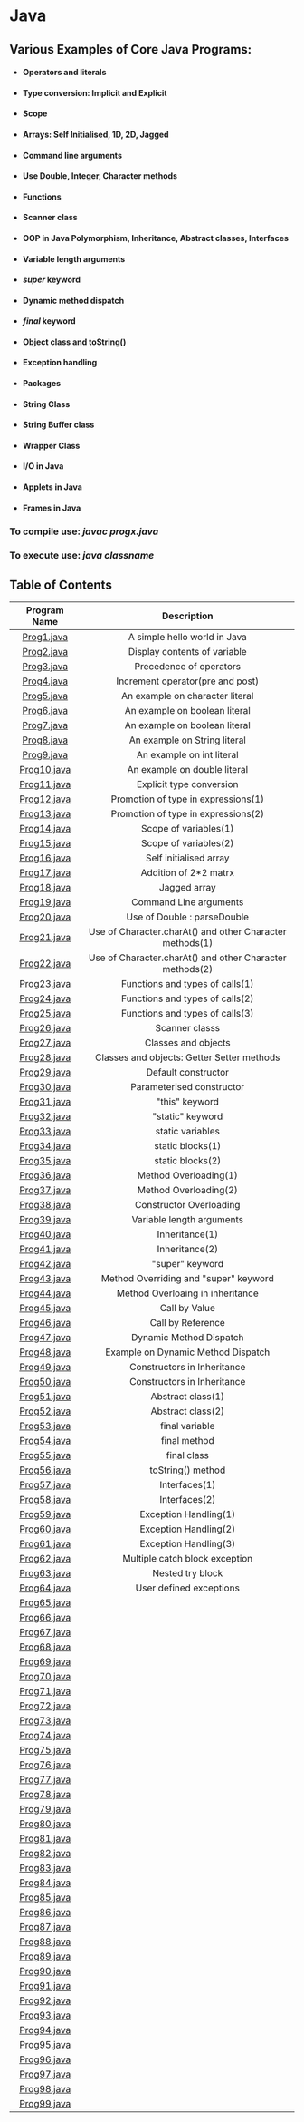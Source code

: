 # Java

## Various Examples of Core Java Programs:

* #### Operators and literals
* #### Type conversion: Implicit and Explicit
* #### Scope
* #### Arrays: Self Initialised, 1D, 2D, Jagged
* #### Command line arguments
* #### Use Double, Integer, Character methods
* #### Functions
* #### Scanner class
* #### OOP in Java Polymorphism, Inheritance, Abstract classes, Interfaces
* #### Variable length arguments
* #### <i>super</i> keyword
* #### Dynamic method dispatch
* #### <i>final</i> keyword
* #### Object class and toString()
* #### Exception handling
* #### Packages
* #### String Class
* #### String Buffer class
* #### Wrapper Class
* #### I/O in Java
* #### Applets in Java
* #### Frames in Java

### To compile use: <i>javac progx.java</i>
### To execute use: <i>java classname</i>

## Table of Contents


| Program Name                     | Description                          |
| :-----------------------------:  | :--------------------------------:   |
|[Prog1.java](Programs/Prog1.java)  | A simple hello world in Java|
|[Prog2.java](Programs/Prog2.java)  | Display contents of variable|
|[Prog3.java](Programs/Prog3.java)  | Precedence of operators|
|[Prog4.java](Programs/Prog4.java)  | Increment operator(pre and post)|
|[Prog5.java](Programs/Prog5.java)  | An example on character literal|
|[Prog6.java](Programs/Prog6.java)  |An example on boolean literal|
|[Prog7.java](Programs/Prog7.java)  |An example on boolean literal|
|[Prog8.java](Programs/Prog8.java)  | An example on String literal|
|[Prog9.java](Programs/Prog9.java)  |An example on int literal|
|[Prog10.java](Programs/Prog10.java)|An example on double literal|
|[Prog11.java](Programs/Prog11.java)| Explicit type conversion|
|[Prog12.java](Programs/Prog12.java)|Promotion of type in expressions(1)|
|[Prog13.java](Programs/Prog13.java)|Promotion of type in expressions(2)|
|[Prog14.java](Programs/Prog14.java)|Scope of variables(1)|
|[Prog15.java](Programs/Prog15.java)|Scope of variables(2)|
|[Prog16.java](Programs/Prog16.java)|Self initialised array|
|[Prog17.java](Programs/Prog17.java)|Addition of 2*2 matrx|
|[Prog18.java](Programs/Prog18.java)|Jagged array|
|[Prog19.java](Programs/Prog19.java)|Command Line arguments|
|[Prog20.java](Programs/Prog20.java)|Use of Double : parseDouble|
|[Prog21.java](Programs/Prog21.java)|Use of Character.charAt() and other Character methods(1)|
|[Prog22.java](Programs/Prog22.java)|Use of Character.charAt() and other Character methods(2)|
|[Prog23.java](Programs/Prog23.java)|Functions and types of calls(1)|
|[Prog24.java](Programs/Prog24.java)|Functions and types of calls(2)|
|[Prog25.java](Programs/Prog25.java)|Functions and types of calls(3)|
|[Prog26.java](Programs/Prog26.java)|Scanner classs|
|[Prog27.java](Programs/Prog27.java)|Classes and objects|
|[Prog28.java](Programs/Prog28.java)|Classes and objects: Getter Setter methods|
|[Prog29.java](Programs/Prog29.java)|Default constructor|
|[Prog30.java](Programs/Prog30.java)|Parameterised constructor|
|[Prog31.java](Programs/Prog31.java)|"this" keyword|
|[Prog32.java](Programs/Prog32.java)|"static" keyword|
|[Prog33.java](Programs/Prog33.java)|static variables|
|[Prog34.java](Programs/Prog34.java)|static blocks(1)|
|[Prog35.java](Programs/Prog35.java)|static blocks(2)|
|[Prog36.java](Programs/Prog36.java)|Method Overloading(1)|
|[Prog37.java](Programs/Prog37.java)|Method Overloading(2)|
|[Prog38.java](Programs/Prog38.java)|Constructor Overloading|
|[Prog39.java](Programs/Prog39.java)|Variable length arguments|
|[Prog40.java](Programs/Prog40.java)|Inheritance(1)|
|[Prog41.java](Programs/Prog41.java)|Inheritance(2)|
|[Prog42.java](Programs/Prog42.java)|"super" keyword|
|[Prog43.java](Programs/Prog43.java)|Method Overriding and "super" keyword|
|[Prog44.java](Programs/Prog44.java)|Method Overloaing in inheritance|
|[Prog45.java](Programs/Prog45.java)|Call by Value|
|[Prog46.java](Programs/Prog46.java)|Call by Reference|
|[Prog47.java](Programs/Prog47.java)|Dynamic Method Dispatch|
|[Prog48.java](Programs/Prog48.java)|Example on Dynamic Method Dispatch|
|[Prog49.java](Programs/Prog49.java)|Constructors in Inheritance|
|[Prog50.java](Programs/Prog50.java)|Constructors in Inheritance|
|[Prog51.java](Programs/Prog51.java)|Abstract class(1)|
|[Prog52.java](Programs/Prog52.java)|Abstract class(2)|
|[Prog53.java](Programs/Prog53.java)|final variable|
|[Prog54.java](Programs/Prog54.java)|final method|
|[Prog55.java](Programs/Prog55.java)|final class|
|[Prog56.java](Programs/Prog56.java)|toString() method|
|[Prog57.java](Programs/Prog57.java)|Interfaces(1)|
|[Prog58.java](Programs/Prog58.java)|Interfaces(2)|
|[Prog59.java](Programs/Prog59.java)|Exception Handling(1)|
|[Prog60.java](Programs/Prog60.java)|Exception Handling(2)|
|[Prog61.java](Programs/Prog61.java)|Exception Handling(3)|
|[Prog62.java](Programs/Prog62.java)|Multiple catch block exception|
|[Prog63.java](Programs/Prog63.java)|Nested try block|
|[Prog64.java](Programs/Prog64.java)|User defined exceptions|
|[Prog65.java](Programs/Prog65.java)||
|[Prog66.java](Programs/Prog66.java)||
|[Prog67.java](Programs/Prog67.java)||
|[Prog68.java](Programs/Prog68.java)||
|[Prog69.java](Programs/Prog69.java)||
|[Prog70.java](Programs/Prog70.java)||
|[Prog71.java](Programs/Prog71.java)||
|[Prog72.java](Programs/Prog72.java)||
|[Prog73.java](Programs/Prog73.java)||
|[Prog74.java](Programs/Prog74.java)||
|[Prog75.java](Programs/Prog75.java)||
|[Prog76.java](Programs/Prog76.java)||
|[Prog77.java](Programs/Prog77.java)||
|[Prog78.java](Programs/Prog78.java)||
|[Prog79.java](Programs/Prog79.java)||
|[Prog80.java](Programs/Prog80.java)||
|[Prog81.java](Programs/Prog81.java)||
|[Prog82.java](Programs/Prog82.java)||
|[Prog83.java](Programs/Prog83.java)||
|[Prog84.java](Programs/Prog84.java)||
|[Prog85.java](Programs/Prog85.java)||
|[Prog86.java](Programs/Prog86.java)||
|[Prog87.java](Programs/Prog87.java)||
|[Prog88.java](Programs/Prog88.java)||
|[Prog89.java](Programs/Prog89.java)||
|[Prog90.java](Programs/Prog90.java)||
|[Prog91.java](Programs/Prog91.java)||
|[Prog92.java](Programs/Prog92.java)||
|[Prog93.java](Programs/Prog93.java)||
|[Prog94.java](Programs/Prog94.java)||
|[Prog95.java](Programs/Prog95.java)||
|[Prog96.java](Programs/Prog96.java)||
|[Prog97.java](Programs/Prog97.java)||
|[Prog98.java](Programs/Prog98.java)||
|[Prog99.java](Programs/Prog99.java)||